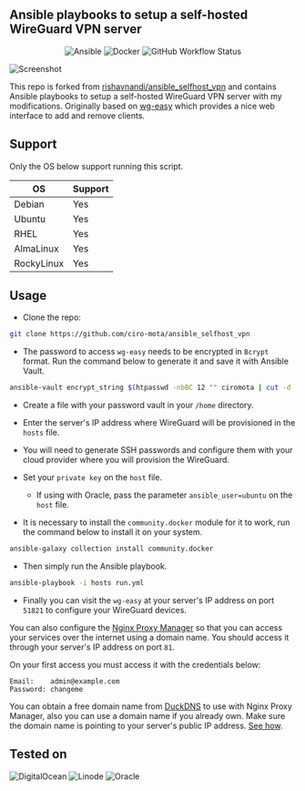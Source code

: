 <h2> Ansible playbooks to setup a self-hosted WireGuard VPN server </h2>

<p align="center">
    <img alt="Ansible" src="https://img.shields.io/badge/Ansible-000000?style=for-the-badge&logo=ansible&logoColor=white" />
    <img alt="Docker" src="https://img.shields.io/badge/Docker-2CA5E0?style=for-the-badge&logo=docker&logoColor=white">
    <img alt="GitHub Workflow Status" src="https://img.shields.io/github/actions/workflow/status/ciro-mota/ansible_selfhost_vpn/ansible-lint.yml?style=for-the-badge&logo=github">
</p>

![Screenshot](https://user-images.githubusercontent.com/101431112/209468911-88c70c8d-c686-4dac-b4c7-bc3b1fb67568.png)

This repo is forked from [rishavnandi/ansible_selfhost_vpn](https://github.com/rishavnandi/ansible_selfhost_vpn) and contains Ansible playbooks to setup a self-hosted WireGuard VPN server with my modifications. Originally based on [wg-easy](https://github.com/WeeJeWel/wg-easy) which provides a nice web interface to add and remove clients.

## Support

Only the OS below support running this script.

|     OS     |   Support   |
| ---------- | ----------- |
| Debian     |     Yes     |
| Ubuntu     |     Yes     |
| RHEL       |     Yes     |
| AlmaLinux  |     Yes     |
| RockyLinux |     Yes     |


## Usage

- Clone the repo:

```bash
git clone https://github.com/ciro-mota/ansible_selfhost_vpn
```
- The password to access `wg-easy` needs to be encrypted in `Bcrypt` format. Run the command below to generate it and save it with Ansible Vault.

```bash
ansible-vault encrypt_string $(htpasswd -nbBC 12 "" ciromota | cut -d ':' -f2) --name 'wg_password' >> wireguard/vars/main.yml
```

- Create a file with your password vault in your `/home` directory.

- Enter the server's IP address where WireGuard will be provisioned in the `hosts` file.

- You will need to generate SSH passwords and configure them with your cloud provider where you will provision the WireGuard.

- Set your `private key` on the `host` file.

    - If using with Oracle, pass the parameter `ansible_user=ubuntu` on the `host` file.

- It is necessary to install the `community.docker` module for it to work, run the command below to install it on your system.

```bash
ansible-galaxy collection install community.docker
```

- Then simply run the Ansible playbook.

```bash
ansible-playbook -i hosts run.yml
```
- Finally you can visit the `wg-easy` at your server's IP address on port `51821` to configure your WireGuard devices.

You can also configure the [Nginx Proxy Manager](https://nginxproxymanager.com/guide/) so that you can access your services over the internet using a domain name. You should access it through your server's IP address on port `81`.

On your first access you must access it with the credentials below:

```
Email:    admin@example.com
Password: changeme
```

You can obtain a free domain name from [DuckDNS](https://www.duckdns.org/) to use with Nginx Proxy Manager, also you can use a domain name if you already own.
Make sure the domain name is pointing to your server's public IP address. [See how](https://www.youtube.com/watch?v=qlcVx-k-02E).

## Tested on

<img alt="DigitalOcean" src="https://img.shields.io/badge/DigitalOcean-0080FF?logo=digitalocean&logoColor=fff&style=for-the-badge" />

<img alt="Linode" src="https://img.shields.io/badge/Linode-00A95C?style=for-the-badge&logo=Linode&logoColor=white" />

<img alt="Oracle" src="https://img.shields.io/badge/Oracle-F80000?logo=oracle&logoColor=fff&style=for-the-badge" />